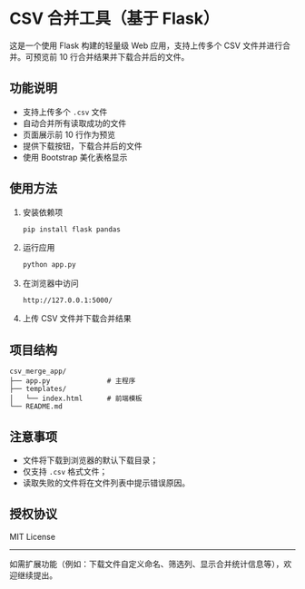 
# CSV 合并工具（基于 Flask）

这是一个使用 Flask 构建的轻量级 Web 应用，支持上传多个 CSV 文件并进行合并。可预览前 10 行合并结果并下载合并后的文件。

## 功能说明

* 支持上传多个 `.csv` 文件
* 自动合并所有读取成功的文件
* 页面展示前 10 行作为预览
* 提供下载按钮，下载合并后的文件
* 使用 Bootstrap 美化表格显示

## 使用方法

1. 安装依赖项

   ```bash
   pip install flask pandas
   ```

2. 运行应用

   ```bash
   python app.py
   ```

3. 在浏览器中访问

   ```
   http://127.0.0.1:5000/
   ```

4. 上传 CSV 文件并下载合并结果

## 项目结构

```
csv_merge_app/
├── app.py              # 主程序
├── templates/
│   └── index.html      # 前端模板
└── README.md
```

## 注意事项

* 文件将下载到浏览器的默认下载目录；
* 仅支持 `.csv` 格式文件；
* 读取失败的文件将在文件列表中提示错误原因。

## 授权协议

MIT License

---

如需扩展功能（例如：下载文件自定义命名、筛选列、显示合并统计信息等），欢迎继续提出。
